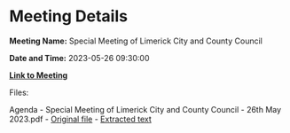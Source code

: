 # Meeting Details

**Meeting Name:** Special Meeting of Limerick City and County Council

**Date and Time:** 2023-05-26 09:30:00

**[Link to Meeting](https://www.limerick.ie/council/whats-on/special-meeting-of-limerick-city-and-county-council-3)**

Files: 

Agenda - Special Meeting of Limerick City and County Council - 26th May 2023.pdf - [Original file](https://www.limerick.ie/sites/default/files/media/documents/2023-05/Agenda-Special-Meeting-of-Limerick-City-and-County-Council-26th-May-2023.pdf) - [Extracted text](./Agenda%20-%20Special%20Meeting%20of%20Limerick%20City%20and%20County%20Council%20-%2026th%20May%202023.md)

